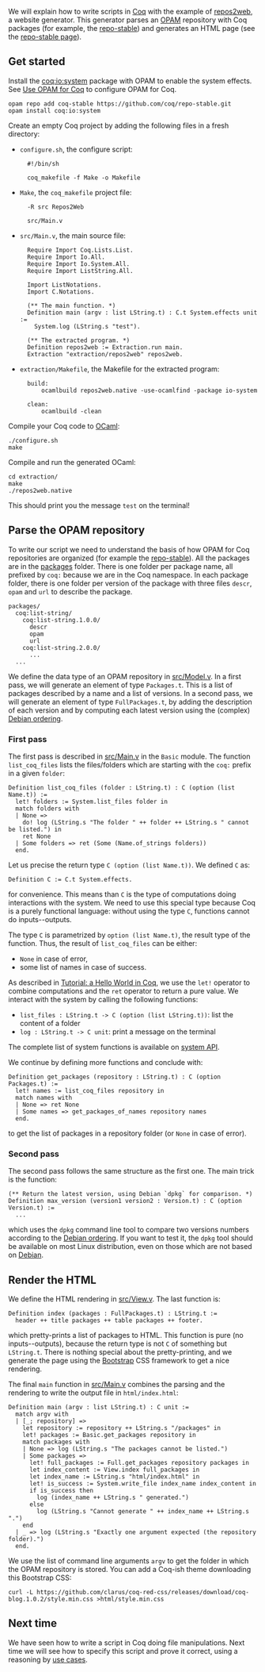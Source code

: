 We will explain how to write scripts in [Coq](https://coq.inria.fr/) with the example of [repos2web](https://github.com/clarus/repos2web), a website generator. This generator parses an [OPAM](http://opam.ocaml.org/) repository with Coq packages (for example, the [repo-stable](https://github.com/coq/repo-stable)) and generates an HTML page (see the [repo-stable page](http://clarus.github.io/repos2web/)).

## Get started
Install the [coq:io:system](https://github.com/clarus/io-system) package with OPAM to enable the system effects. See [Use OPAM for Coq](http://coq-blog.clarus.me/use-opam-for-coq.html) to configure OPAM for Coq.

    opam repo add coq-stable https://github.com/coq/repo-stable.git
    opam install coq:io:system

Create an empty Coq project by adding the following files in a fresh directory:

* `configure.sh`, the configure script:

        #!/bin/sh

        coq_makefile -f Make -o Makefile

* `Make`, the `coq_makefile` project file:

        -R src Repos2Web

        src/Main.v

* `src/Main.v`, the main source file:

        Require Import Coq.Lists.List.
        Require Import Io.All.
        Require Import Io.System.All.
        Require Import ListString.All.

        Import ListNotations.
        Import C.Notations.

        (** The main function. *)
        Definition main (argv : list LString.t) : C.t System.effects unit :=
          System.log (LString.s "test").

        (** The extracted program. *)
        Definition repos2web := Extraction.run main.
        Extraction "extraction/repos2web" repos2web.

* `extraction/Makefile`, the Makefile for the extracted program:

        build:
        	ocamlbuild repos2web.native -use-ocamlfind -package io-system

        clean:
        	ocamlbuild -clean

Compile your Coq code to [OCaml](http://ocaml.org/):

    ./configure.sh
    make

Compile and run the generated OCaml:

    cd extraction/
    make
    ./repos2web.native

This should print you the message `test` on the terminal!

## Parse the OPAM repository
To write our script we need to understand the basis of how OPAM for Coq repositories are organized (for example the [repo-stable](https://github.com/coq/repo-stable)). All the packages are in the [packages](https://github.com/coq/repo-stable/tree/master/packages) folder. There is one folder per package name, all prefixed by `coq:` because we are in the Coq namespace. In each package folder, there is one folder per version of the package with three files `descr`, `opam` and `url` to describe the package.

    packages/
      coq:list-string/
        coq:list-string.1.0.0/
          descr
          opam
          url
        coq:list-string.2.0.0/
          ...
      ...

We define the data type of an OPAM repository in [src/Model.v](https://github.com/clarus/repos2web/blob/master/src/Model.v). In a first pass, we will generate an element of type `Packages.t`. This is a list of packages described by a name and a list of versions. In a second pass, we will generate an element of type `FullPackages.t`, by adding the description of each version and by computing each latest version using the (complex) [Debian ordering](https://www.debian.org/doc/debian-policy/ch-controlfields.html#s-f-Version).

### First pass
The first pass is described in [src/Main.v](https://github.com/clarus/repos2web/blob/master/src/Main.v) in the `Basic` module. The function `list_coq_files` lists the files/folders which are starting with the `coq:` prefix in a given `folder`:

    Definition list_coq_files (folder : LString.t) : C (option (list Name.t)) :=
      let! folders := System.list_files folder in
      match folders with
      | None =>
        do! log (LString.s "The folder " ++ folder ++ LString.s " cannot be listed.") in
        ret None
      | Some folders => ret (Some (Name.of_strings folders))
      end.

Let us precise the return type `C (option (list Name.t))`. We defined `C` as:

    Definition C := C.t System.effects.

for convenience. This means than `C` is the type of computations doing interactions with the system. We need to use this special type because Coq is a purely functional language: without using the type `C`, functions cannot do inputs--outputs.

The type `C` is parametrized by `option (list Name.t)`, the result type of the function. Thus, the result of `list_coq_files` can be either:

* `None` in case of error,
* some list of names in case of success.

As described in [Tutorial: a Hello World in Coq](http://coq-blog.clarus.me/tutorial-a-hello-world-in-coq.html), we use the `let!` operator to combine computations and the `ret` operator to return a pure value. We interact with the system by calling the following functions:

* `list_files : LString.t -> C (option (list LString.t))`: list the content of a folder
* `log : LString.t -> C unit`: print a message on the terminal

The complete list of system functions is available on [system API](http://clarus.github.io/doc/io-system/Io.System.System.html).

We continue by defining more functions and conclude with:

    Definition get_packages (repository : LString.t) : C (option Packages.t) :=
      let! names := list_coq_files repository in
      match names with
      | None => ret None
      | Some names => get_packages_of_names repository names
      end.

to get the list of packages in a repository folder (or `None` in case of error).

### Second pass
The second pass follows the same structure as the first one. The main trick is the function:

    (** Return the latest version, using Debian `dpkg` for comparison. *)
    Definition max_version (version1 version2 : Version.t) : C (option Version.t) :=
      ...

which uses the `dpkg` command line tool to compare two versions numbers according to the [Debian ordering](https://www.debian.org/doc/debian-policy/ch-controlfields.html#s-f-Version). If you want to test it, the `dpkg` tool should be available on most Linux distribution, even on those which are not based on [Debian](https://www.debian.org/).

## Render the HTML
We define the HTML rendering in [src/View.v](https://github.com/clarus/repos2web/blob/master/src/View.v). The last function is:

    Definition index (packages : FullPackages.t) : LString.t :=
      header ++ title packages ++ table packages ++ footer.

which pretty-prints a list of packages to HTML. This function is pure (no inputs--outputs), because the return type is not `C` of something but `LString.t`. There is nothing special about the pretty-printing, and we generate the page using the [Bootstrap](http://getbootstrap.com/) CSS framework to get a nice rendering.

The final `main` function in [src/Main.v](https://github.com/clarus/repos2web/blob/master/src/Main.v) combines the parsing and the rendering to write the output file in `html/index.html`:

    Definition main (argv : list LString.t) : C unit :=
      match argv with
      | [_; repository] =>
        let repository := repository ++ LString.s "/packages" in
        let! packages := Basic.get_packages repository in
        match packages with
        | None => log (LString.s "The packages cannot be listed.")
        | Some packages =>
          let! full_packages := Full.get_packages repository packages in
          let index_content := View.index full_packages in
          let index_name := LString.s "html/index.html" in
          let! is_success := System.write_file index_name index_content in
          if is_success then
            log (index_name ++ LString.s " generated.")
          else
            log (LString.s "Cannot generate " ++ index_name ++ LString.s ".")
        end
      | _ => log (LString.s "Exactly one argument expected (the repository folder).")
      end.

We use the list of command line arguments `argv` to get the folder in which the OPAM repository is stored. You can add a Coq-ish theme downloading this Bootstrap CSS:

    curl -L https://github.com/clarus/coq-red-css/releases/download/coq-blog.1.0.2/style.min.css >html/style.min.css

## Next time
We have seen how to write a script in Coq doing file manipulations. Next time we will see how to specify this script and prove it correct, using a reasoning by [use cases](http://en.wikipedia.org/wiki/Use_case).
